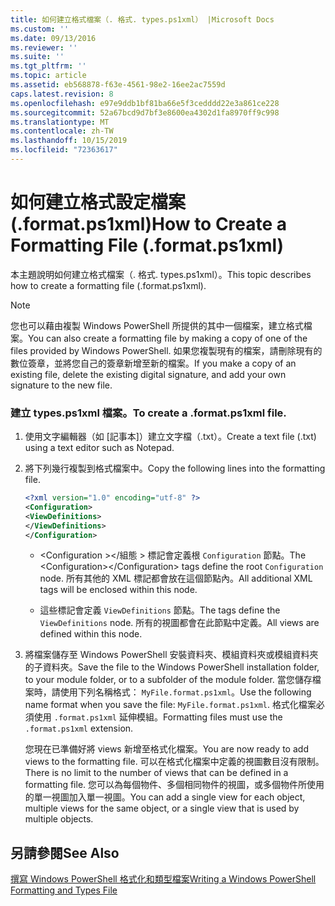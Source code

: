 ```yaml
---
title: 如何建立格式檔案（. 格式. types.ps1xml） |Microsoft Docs
ms.custom: ''
ms.date: 09/13/2016
ms.reviewer: ''
ms.suite: ''
ms.tgt_pltfrm: ''
ms.topic: article
ms.assetid: eb568878-f63e-4561-98e2-16ee2ac7559d
caps.latest.revision: 8
ms.openlocfilehash: e97e9ddb1bf81ba66e5f3cedddd22e3a861ce228
ms.sourcegitcommit: 52a67bcd9d7bf3e8600ea4302d1fa8970ff9c998
ms.translationtype: MT
ms.contentlocale: zh-TW
ms.lasthandoff: 10/15/2019
ms.locfileid: "72363617"
---
```

# <a name="how-to-create-a-formatting-file-formatps1xml"></a><span data-ttu-id="5adf8-102">如何建立格式設定檔案 (.format.ps1xml)</span><span class="sxs-lookup"><span data-stu-id="5adf8-102">How to Create a Formatting File (.format.ps1xml)</span></span>

<span data-ttu-id="5adf8-103">本主題說明如何建立格式檔案（. 格式. types.ps1xml）。</span><span class="sxs-lookup"><span data-stu-id="5adf8-103">This topic describes how to create a formatting file (.format.ps1xml).</span></span>

> [!NOTE]
> <span data-ttu-id="5adf8-104">您也可以藉由複製 Windows PowerShell 所提供的其中一個檔案，建立格式檔案。</span><span class="sxs-lookup"><span data-stu-id="5adf8-104">You can also create a formatting file by making a copy of one of the files provided by Windows PowerShell.</span></span> <span data-ttu-id="5adf8-105">如果您複製現有的檔案，請刪除現有的數位簽章，並將您自己的簽章新增至新的檔案。</span><span class="sxs-lookup"><span data-stu-id="5adf8-105">If you make a copy of an existing file, delete the existing digital signature, and add your own signature to the new file.</span></span>

### <a name="to-create-a-formatps1xml-file"></a><span data-ttu-id="5adf8-106">建立 types.ps1xml 檔案。</span><span class="sxs-lookup"><span data-stu-id="5adf8-106">To create a .format.ps1xml file.</span></span>

1. <span data-ttu-id="5adf8-107">使用文字編輯器（如 [記事本]）建立文字檔（.txt）。</span><span class="sxs-lookup"><span data-stu-id="5adf8-107">Create a text file (.txt) using a text editor such as Notepad.</span></span>

2. <span data-ttu-id="5adf8-108">將下列幾行複製到格式檔案中。</span><span class="sxs-lookup"><span data-stu-id="5adf8-108">Copy the following lines into the formatting file.</span></span>

   ```xml
   <?xml version="1.0" encoding="utf-8" ?>
   <Configuration>
   <ViewDefinitions>
   </ViewDefinitions>
   </Configuration>
   ```

   - <span data-ttu-id="5adf8-109">\<Configuration >\</組態 > 標記會定義根 `Configuration` 節點。</span><span class="sxs-lookup"><span data-stu-id="5adf8-109">The \<Configuration>\</Configuration> tags define the root `Configuration` node.</span></span> <span data-ttu-id="5adf8-110">所有其他的 XML 標記都會放在這個節點內。</span><span class="sxs-lookup"><span data-stu-id="5adf8-110">All additional XML tags will be enclosed within this node.</span></span>

   - <span data-ttu-id="5adf8-111">這些<ViewDefinitions></ViewDefinitions>標記會定義 `ViewDefinitions` 節點。</span><span class="sxs-lookup"><span data-stu-id="5adf8-111">The <ViewDefinitions></ViewDefinitions> tags define the `ViewDefinitions` node.</span></span> <span data-ttu-id="5adf8-112">所有的視圖都會在此節點中定義。</span><span class="sxs-lookup"><span data-stu-id="5adf8-112">All views are defined within this node.</span></span>

3. <span data-ttu-id="5adf8-113">將檔案儲存至 Windows PowerShell 安裝資料夾、模組資料夾或模組資料夾的子資料夾。</span><span class="sxs-lookup"><span data-stu-id="5adf8-113">Save the file to the Windows PowerShell installation folder, to your module folder, or to a subfolder of the module folder.</span></span> <span data-ttu-id="5adf8-114">當您儲存檔案時，請使用下列名稱格式： `MyFile.format.ps1xml`。</span><span class="sxs-lookup"><span data-stu-id="5adf8-114">Use the following name format when you save the file:  `MyFile.format.ps1xml`.</span></span> <span data-ttu-id="5adf8-115">格式化檔案必須使用 `.format.ps1xml` 延伸模組。</span><span class="sxs-lookup"><span data-stu-id="5adf8-115">Formatting files must use the `.format.ps1xml` extension.</span></span>

   <span data-ttu-id="5adf8-116">您現在已準備好將 views 新增至格式化檔案。</span><span class="sxs-lookup"><span data-stu-id="5adf8-116">You are now ready to add views to the formatting file.</span></span> <span data-ttu-id="5adf8-117">可以在格式化檔案中定義的視圖數目沒有限制。</span><span class="sxs-lookup"><span data-stu-id="5adf8-117">There is no limit to the number of views that can be defined in a formatting file.</span></span> <span data-ttu-id="5adf8-118">您可以為每個物件、多個相同物件的視圖，或多個物件所使用的單一視圖加入單一視圖。</span><span class="sxs-lookup"><span data-stu-id="5adf8-118">You can add a single view for each object, multiple views for the same object, or a single view that is used by multiple objects.</span></span>

## <a name="see-also"></a><span data-ttu-id="5adf8-119">另請參閱</span><span class="sxs-lookup"><span data-stu-id="5adf8-119">See Also</span></span>

[<span data-ttu-id="5adf8-120">撰寫 Windows PowerShell 格式化和類型檔案</span><span class="sxs-lookup"><span data-stu-id="5adf8-120">Writing a Windows PowerShell Formatting and Types File</span></span>](./writing-a-powershell-formatting-file.md)

